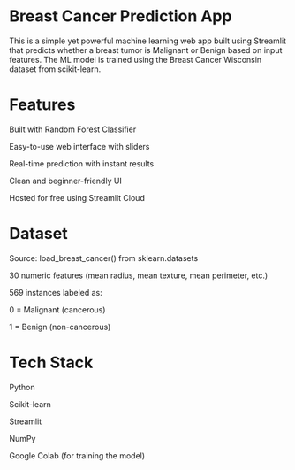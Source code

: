 # Breast Cancer Prediction App 
This is a simple yet powerful machine learning web app built using Streamlit that predicts whether a breast tumor is Malignant or Benign based on input features. The ML model is trained using the Breast Cancer Wisconsin dataset from scikit-learn.
# **Features**
Built with Random Forest Classifier

Easy-to-use web interface with sliders

Real-time prediction with instant results

Clean and beginner-friendly UI

Hosted for free using Streamlit Cloud

# **Dataset**
Source: load_breast_cancer() from sklearn.datasets

30 numeric features (mean radius, mean texture, mean perimeter, etc.)

569 instances labeled as:

0 = Malignant (cancerous)

1 = Benign (non-cancerous)

# **Tech Stack**

Python

Scikit-learn

Streamlit

NumPy

Google Colab (for training the model)
